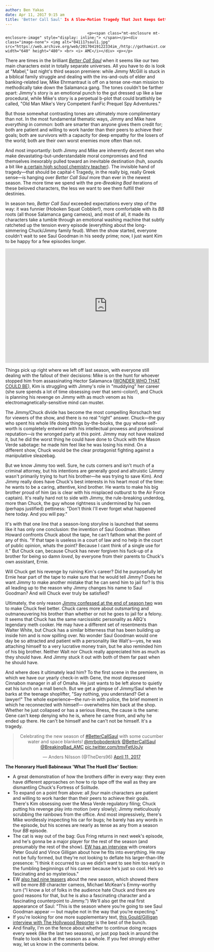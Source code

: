 ```yaml
---
author: Ben Yakas
date: Apr 11, 2017 9:15 am
title: 'Better Call Saul' Is A Slow-Motion Tragedy That Just Keeps Getting Better
---
```


	
										<p><span class="mt-enclosure mt-enclosure-image" style="display: inline;"> </span></p><div class="image-none"> <img alt="041117saul1.jpg" src="https://web.archive.org/web/20170419122334im_/http://gothamist.com/attachments/byakas/041117saul1.jpg" width="640" height="480"> <br> <i> AMC</i></div> <p></p>

<p>There are times in the brilliant <a href="https://web.archive.org/web/20170419122334/http://gothamist.com/tags/bettercallsaul"><em>Better Call Saul</em></a> when it seems like our two main characters exist in totally separate universes. All you have to do is look at &quot;Mabel,&quot; last night&apos;s third season premiere: while Jimmy McGill is stuck in a biblical family struggle and dealing with the ins-and-outs of elder and banking-related law, Mike Ehrmantraut is off on a tense one-man mission to methodically take down the Salamanca gang. The tones couldn&apos;t be farther apart: Jimmy&apos;s story is an emotional punch to the gut dressed up like a law procedural, while Mike&apos;s story is a perpetual b-plot that could brattishly be called, &quot;Old Man Mike&apos;s Very Competent FanFic Prequel Spy Adventures.&quot; </p>

<p>But those somewhat contrasting tones are ultimately more complimentary than not. In the most fundamental thematic ways, Jimmy and Mike have <em>everything</em> in common: both are smarter than anyone gives them credit for; both are patient and willing to work harder than their peers to achieve their goals; both are survivors with a capacity for deep empathy for the losers of the world; both are their own worst enemies more often than not.</p>

<p>And most importantly: both Jimmy and Mike are inherently decent men who make devastating-but-understandable moral compromises and find themselves inexorably pulled toward an inevitable destination (huh, sounds a bit like <a href="https://web.archive.org/web/20170419122334/http://gothamist.com/tags/breakingbad">a certain high school chemistry teacher</a>). The invisible hand of tragedy&#x2014;that should be capital-t Tragedy, in the really big, really Greek sense&#x2014;is hanging over <em>Better Call Saul</em> more than ever in the newest season. The more time we spend with the pre-<em>Breaking Bad</em> iterations of these beloved characters, the less we want to see them fulfill their destinies. </p>

<p>In season two, <em>Better Call Saul</em> exceeded expectations every step of the way: it was funnier (Hoboken Squat Cobbler!), more comfortable with its <em>BB</em> roots (all those Salamanca gang cameos), and most of all, it made its characters take a tumble through an emotional washing machine that subtly ratcheted up the tension every episode (everything about the long-simmering Chuck/Jimmy family feud). When the show started, everyone couldn&apos;t wait to see Saul Goodman in his seedy prime; now, I just want Kim to be happy for a few episodes longer.</p>

<p><iframe width="640" height="360" src="https://web.archive.org/web/20170419122334if_/https://www.youtube.com/embed/9PFzwJPz3CI" frameborder="0" allowfullscreen></iframe></p>

<p>Things pick up right where we left off last season, with everyone still dealing with the fallout of their decisions: Mike is on the hunt for whoever stopped him from assassinating Hector Salamanca (<a href="https://web.archive.org/web/20170419122334/http://ew.com/tv/2017/04/10/better-call-saul-creators-gus-fring-season-3/">WONDER WHO THAT COULD BE</a>), Kim is struggling with Jimmy&apos;s role in &quot;muddying&quot; her career (she sure spends a lot of time obsessing over that semi-colon!), and Chuck is planning his revenge on Jimmy with as much venom as his electromagnetically-sensitive mind can muster.  </p>

<p>The Jimmy/Chuck divide has become the most compelling Rorschach test for viewers of the show, and there is no real &quot;right&quot; answer. Chuck&#x2014;the guy who spent his whole life doing things by-the-books, the guy whose self-worth is completely entwined with his intellectual prowess and professional reputation&#x2014;<em>is</em> the wronged party at this point. Jimmy may not have realized it, but he did the worst thing he could have done to Chuck with the Mason Verde sabotage: he made him feel like he was losing his mind. On a different show, Chuck would be the clear protagonist fighting against a manipulative sleazebag. </p>

<p>But we know Jimmy too well. Sure, he cuts corners and isn&apos;t much of a criminal attorney, but his intentions are generally good and altruistic (Jimmy wasn&apos;t primarily trying to hurt his brother&#x2014;he was trying to save Kim). And Jimmy really does have Chuck&apos;s best interests in his heart most of the time: he wants to be a caring, attentive, kind brother. He wants to make his big brother proud of him (as is clear with his misplaced outburst to the Air Force captain). It&apos;s really hard not to side with Jimmy, the rule-breaking underdog, more than Chuck, the guy whose rightness is undermined by his own (perhaps justified) pettiness: &quot;Don&apos;t think I&apos;ll ever forget what happened here today. And you will pay.&quot;</p>

<p>It&apos;s with that one line that a season-long storyline is launched that seems like it has only one conclusion: the invention of Saul Goodman. When Howard confronts Chuck about the tape, he can&apos;t fathom what the point of any of this. &quot;If that tape is useless in a court of law and no help in the court of public opinion, whats the point? Because I cant think of a single use for it.&quot;  But Chuck can, because Chuck has never forgiven his fuck-up of a brother for being so damn <em>loved</em>, by everyone from their parents to Chuck&apos;s own assistant, Ernie. </p>

<p>Will Chuck get his revenge by ruining Kim&apos;s career? Did he purposefully let Ernie hear part of the tape to make sure that he would tell Jimmy? Does he want Jimmy to make another mistake that he can send him to jail for? Is this all leading up to the reason why Jimmy changes his name to Saul Goodman? And will Chuck ever truly be satisfied?</p>

<p>Ultimately, the only reason <a href="https://web.archive.org/web/20170419122334/http://gothamist.com/2016/04/19/better_call_saul_klick_recap.php">Jimmy confessed at the end of season two</a> was to make Chuck feel better. Chuck cares more about outsmarting and outmaneuvering his brother than whether or not he goes to jail for a felony. It seems that Chuck has the same narcissistic personality as ABQ&apos;s legendary meth cooker. He may have a different set of resentments than Walter White, but Chuck has a similar bitterness that has been building up inside him and is now spilling over. No wonder Saul Goodman would one day be so attracted and patient with a personality like Walt&apos;s&#x2014;yes, he was attaching himself to a very lucrative money train, but he also reminded him of his big brother. Neither Walt nor Chuck really appreciated him as much as they should have. And Jimmy stuck it out with both of them far past when he should have.</p>

<p>And where does it ultimately lead him? To the first scene in the premiere, in which we have our yearly check-in with Gene, the most depressed Cinnabon manager in all of Omaha. He just wants to be left alone to quietly eat his lunch on a mall bench. But we get a glimpse of Jimmy/Saul when he barks at the teenage shoplifter, &quot;Say nothing, you understand? Get a lawyer!&quot; The whole experience&#x2014;the run-in with police, the brief moment in which he reconnected with himself&#x2014; overwhelms him back at the shop. Whether he just collapsed or has a serious illness, the cause is the same: Gene can&apos;t keep denying who he is, where he came from, and why he ended up there. He can&apos;t be himself and he can&apos;t not be himself. It&apos;s a tragedy. </p>

<center><blockquote class="twitter-tweet" data-lang="en"><p lang="en" dir="ltr">Celebrating the new season of <a href="https://web.archive.org/web/20170419122334/https://twitter.com/hashtag/BetterCallSaul?src=hash">#BetterCallSaul</a> with some cucumber water and space blankets! <a href="https://web.archive.org/web/20170419122334/https://twitter.com/mrbobodenkirk">@mrbobodenkirk</a> <a href="https://web.archive.org/web/20170419122334/https://twitter.com/BetterCallSaul">@BetterCallSaul</a> <a href="https://web.archive.org/web/20170419122334/https://twitter.com/BreakingBad_AMC">@BreakingBad_AMC</a> <a href="https://web.archive.org/web/20170419122334/https://t.co/tmvFetUoJy">pic.twitter.com/tmvFetUoJy</a></p>&#x2014; Anders Nilsson (@TheDers96) <a href="https://web.archive.org/web/20170419122334/https://twitter.com/TheDers96/status/851671360422137857">April 11, 2017</a></blockquote>
<script async src="//web.archive.org/web/20170419122334js_/http://platform.twitter.com/widgets.js" charset="utf-8"></script></center>

<p><strong>The Honorary Huell Babineaux &apos;What The Huell Else&apos; Section:</strong></p>

<ul><li>A great demonstration of how the brothers differ in every way: they even have different approaches on how to rip tape off the wall as they are dismantling Chuck&apos;s Fortress of Solitude. 
</li><li>To expand on a point from above: all <em>four</em> main characters are patient and willing to work harder than their peers to achieve their goals. There&apos;s Kim obsessing over the Mesa Verde regulatory filing; Chuck putting his revenge play into motion (very slowly); Jimmy meticulously scrubbing the rainbows from the office. And most impressively, there&apos;s Mike wordlessly inspecting his car for bugs; he barely has any words in the episode, but his scenes are nearly as tense as any from a season four <em>BB</em> episode. 
	</li><li>The cat is way out of the bag: Gus Fring returns in next week&apos;s episode, and he&apos;s gonna be a major player for the rest of the season (and presumably the rest of the show). <a href="https://web.archive.org/web/20170419122334/http://ew.com/tv/2017/04/10/better-call-saul-creators-gus-fring-season-3/">EW has an interview</a> with creators Peter Gould and Vince Gilligan about how he fits into everything. He may not be fully formed, but they&apos;re not looking to deflate his larger-than-life presence: &quot;I think it occurred to us we didn&#x2019;t want to see him too early in the fumbling beginnings of his career because he&#x2019;s just so cool. He&#x2019;s so fascinating and so mysterious.&quot;
	</li><li>EW <a href="https://web.archive.org/web/20170419122334/http://ew.com/tv/2017/04/10/better-call-saul-creators-season-3-preview/">also had nine teasers</a> about the new season, which showed there will be more <em>BB</em> character cameos, Michael McKean&apos;s Emmy-worthy turn (&quot;I know a lot of folks in the audience hate Chuck and there are good reasons for that, but he is also a fascinating character and a fascinating counterpoint to Jimmy.&quot;) We&apos;ll also get the real first appearance of Saul: &quot;This is the season where you&#x2019;re going to see Saul Goodman appear &#x2014; but maybe not in the way that you&#x2019;re expecting.&quot;
	</li><li>If you&apos;re looking for one more supplementary text, <a href="https://web.archive.org/web/20170419122334/http://www.hollywoodreporter.com/fien-print/better-call-saul-creators-season-3-premiere-992427">this Gould/Gilligan interview with The Hollywood Reporter</a> is the best of the bunch.
	</li><li>And finally, I&apos;m on the fence about whether to continue doing recaps every week (like the last two seasons), or just pop back in around the finale to look back at the season as a whole. If you feel strongly either way, let us know in the comments below.</li></ul>					
										
									
				